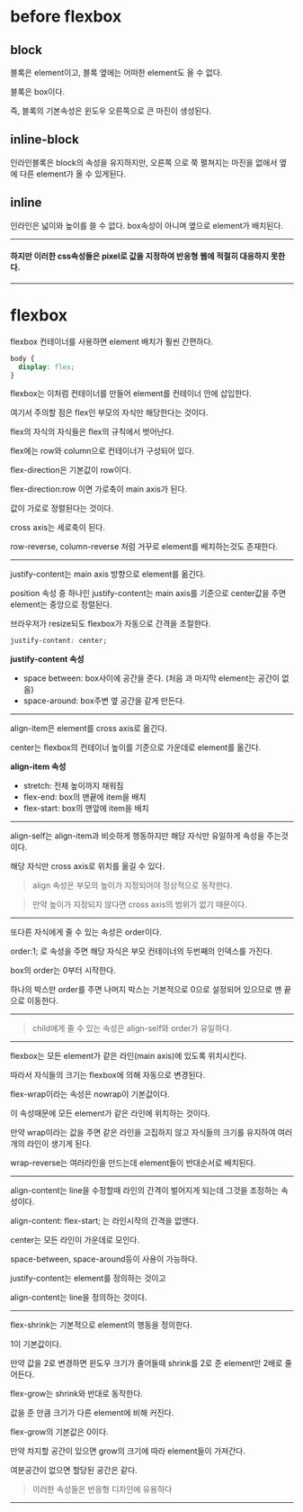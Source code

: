 # before flexbox

## block

블록은 element이고, 블록 옆에는 어떠한 element도 올 수 없다.

블록은 box이다.

즉, 블록의 기본속성은 윈도우 오른쪽으로 큰 마진이 생성된다.

## inline-block

인라인블록은 block의 속성을 유지하지만, 오른쪽 으로 쭉 펼쳐지는 마진을 없애서 옆에 다른 element가 올 수 있게된다.

## inline

인라인은 넓이와 높이를 쓸 수 없다. box속성이 아니며 옆으로 element가 배치된다.

---

#### 하지만 이러한 css속성들은 pixel로 값을 지정하여 반응형 웹에 적절히 대응하지 못한다.

---

# flexbox

flexbox 컨테이너를 사용하면 element 배치가 훨씬 간편하다.

```css
body {
  display: flex;
}
```

flexbox는 이처럼 컨테이너를 만들어 element를 컨테이너 안에 삽입한다.

여기서 주의할 점은 flex인 부모의 자식만 해당한다는 것이다.

flex의 자식의 자식들은 flex의 규칙에서 벗어난다.

flex에는 row와 column으로 컨테이너가 구성되어 있다.

flex-direction은 기본값이 row이다.

flex-direction:row 이면 가로축이 main axis가 된다.

값이 가로로 정렬된다는 것이다.

cross axis는 세로축이 된다.

row-reverse, column-reverse 처럼 거꾸로 element를 배치하는것도 존재한다.

---

justify-content는 main axis 방향으로 element를 옮긴다.

position 속성 중 하나인 justify-content는 main axis를 기준으로 center값을 주면 element는 중앙으로 정렬된다.

브라우저가 resize되도 flexbox가 자동으로 간격을 조절한다.

```css
justify-content: center;
```

**justify-content 속성**

- space between: box사이에 공간을 준다. (처음 과 마지막 element는 공간이 없음)
- space-around: box주변 옆 공간을 같게 만든다.

---

align-item은 element를 cross axis로 옮긴다.

center는 flexbox의 컨테이너 높이를 기준으로 가운데로 element를 옮긴다.

**align-item 속성**

- stretch: 전체 높이까지 채워짐
- flex-end: box의 맨끝에 item을 배치
- flex-start: box의 맨앞에 item을 배치

---

align-self는 align-item과 비슷하게 행동하지만 해당 자식만 유일하게 속성을 주는것이다.

해당 자식만 cross axis로 위치를 옮길 수 있다.

> align 속성은 부모의 높이가 지정되어야 정상적으로 동작한다.

> 만약 높이가 지정되지 않다면 cross axis의 범위가 없기 때문이다.

---

또다른 자식에게 줄 수 있는 속성은 order이다.

order:1; 로 속성을 주면 해당 자식은 부모 컨테이너의 두번째의 인덱스를 가진다.

box의 order는 0부터 시작한다.

하나의 박스만 order를 주면 나머지 박스는 기본적으로 0으로 설정되어 있으므로 맨 끝으로 이동한다.

---

> child에게 줄 수 있는 속성은 align-self와 order가 유일하다.

---

flexbox는 모든 element가 같은 라인(main axis)에 있도록 위치시킨다.

따라서 자식들의 크기는 flexbox에 의해 자동으로 변경된다.

flex-wrap이라는 속성은 nowrap이 기본값이다.

이 속성때문에 모든 element가 같은 라인에 위치하는 것이다.

만약 wrap이라는 값을 주면 같은 라인을 고집하지 않고 자식들의 크기를 유지하여 여러개의 라인이 생기게 된다.

wrap-reverse는 여러라인을 만드는데 element들이 반대순서로 배치된다.

---

align-content는 line을 수정할때 라인의 간격이 벌어지게 되는데 그것을 조정하는 속성이다.

align-content: flex-start; 는 라인시작의 간격을 없앤다.

center는 모든 라인이 가운데로 모인다.

space-between, space-around등이 사용이 가능하다.

justify-content는 element를 정의하는 것이고

align-content는 line을 정의하는 것이다.

---

flex-shrink는 기본적으로 element의 행동을 정의한다.

1이 기본값이다.

만약 값을 2로 변경하면 윈도우 크기가 줄어들때 shrink를 2로 준 element만 2배로 줄어든다.

flex-grow는 shrink와 반대로 동작한다.

값을 준 만큼 크기가 다른 element에 비해 커진다.

flex-grow의 기본값은 0이다.

만약 차지할 공간이 있으면 grow의 크기에 따라 element들이 가져간다.

여분공간이 없으면 할당된 공간은 같다.

> 이러한 속성들은 반응형 디자인에 유용하다

---
